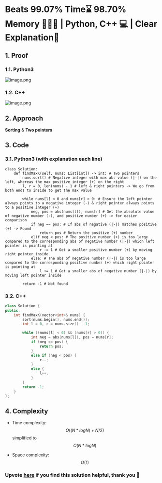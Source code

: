 # Beats 99.07% Time⌛ 98.70% Memory 💾🔥🔥 | Python, C++ 💻 | Clear Explanation📗
## 1. Proof
<!-- Describe your first thoughts on how to solve this problem. -->
### 1.1. Python3
![image.png](https://assets.leetcode.com/users/images/11bf8ec1-ba8b-418f-9ae2-4a5d23b5702c_1714622105.9590352.png)
### 1.2. C++
![image.png](https://assets.leetcode.com/users/images/4501ad22-9d9b-42cd-916c-b402ca4554e6_1714623094.1484709.png)

## 2. Approach
**Sorting** & **Two pointers**

## 3. Code
### 3.1. Python3 (with explanation each line)
```python3 []
class Solution:
    def findMaxK(self, nums: List[int]) -> int: # Two pointers
        nums.sort() # Negative integer with max abs value (|-|) on the left, whereas the max positive integer (+) on the right
        l, r = 0, len(nums) - 1 # left & right pointers -> We go from both ends to inside to get the max value
        
        while nums[l] < 0 and nums[r] > 0: # Ensure the left pointer always points to a negative integer (-) & right pointer always points to a positive integer (+)
            neg, pos = abs(nums[l]), nums[r] # Get the absolute value of negative number (-), and positive number (+) -> for easier comparison
            if neg == pos: # If abs of negative (|-|) matches positive (+) -> Found
                return pos # Return the positive (+) number
            elif neg < pos: # The positive number (+) is too large compared to the corresponding abs of negative number (|-|) which left pointer is pointing at
                r -= 1 # Get a smaller positive number (+) by moving right pointer inside
            else: # The abs of negative number (|-|) is too large compared to the corresponding positive number (+) which right pointer is pointing at
                l += 1 # Get a smaller abs of negative number (|-|) by moving left pointer inside
        
        return -1 # Not found
```
### 3.2. C++
```cpp []
class Solution {
public:
    int findMaxK(vector<int>& nums) {
        sort(nums.begin(), nums.end());
        int l = 0, r = nums.size() - 1;

        while ((nums[l] < 0) && (nums[r] > 0)) {
            int neg = abs(nums[l]), pos = nums[r];
            if (neg == pos) {
                return pos;
            }
            else if (neg < pos) {
                r--;
            }
            else {
                l++;
            }
        }
        return -1;
    }
};
```
## 4. Complexity
- Time complexity: $$O((N*logN) + N/2)$$ simplified to $$O(N*logN)$$
<!-- Add your time complexity here, e.g. $$O(n)$$ -->

- Space complexity: $$O(1)$$
<!-- Add your space complexity here, e.g. $$O(n)$$ -->
### Upvote [here](https://leetcode.com/problems/largest-positive-integer-that-exists-with-its-negative/solutions/5099232/beats-99-07-time-98-70-memory-python-c-clear-explanation) if you find this solution helpful, thank you 🤍
